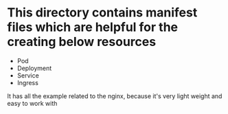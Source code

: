# This directory contains manifest files which are helpful for the creating below resources
- Pod
- Deployment
- Service
- Ingress


It has all the example related to the nginx, because it's very light weight and easy to work with
